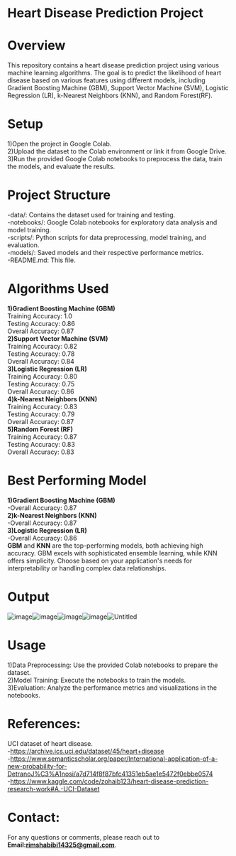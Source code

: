 # Heart Disease Prediction Project
# Overview
This repository contains a heart disease prediction project using various machine learning algorithms. The goal is to predict the likelihood of heart disease based on various features using different models, including Gradient Boosting Machine (GBM), Support Vector Machine (SVM), Logistic Regression (LR), k-Nearest Neighbors (KNN), and Random Forest(RF).
# Setup
1)Open the project in Google Colab.<br>
2)Upload the dataset to the Colab environment or link it from Google Drive.<br>
3)Run the provided Google Colab notebooks to preprocess the data, train the models, and evaluate the results.<br>
# Project Structure
-data/: Contains the dataset used for training and testing.<br>
-notebooks/: Google Colab notebooks for exploratory data analysis and model training.<br>
-scripts/: Python scripts for data preprocessing, model training, and evaluation.<br>
-models/: Saved models and their respective performance metrics.<br>
-README.md: This file.
# Algorithms Used
**1)Gradient Boosting Machine (GBM)**<br>
Training Accuracy: 1.0<br>
Testing Accuracy: 0.86<br>
Overall Accuracy: 0.87<br>
**2)Support Vector Machine (SVM)**<br>
Training Accuracy: 0.82<br>
Testing Accuracy: 0.78<br>
Overall Accuracy: 0.84<br>
**3)Logistic Regression (LR)**<br>
Training Accuracy: 0.80<br>
Testing Accuracy: 0.75<br>
Overall Accuracy: 0.86<br>
**4)k-Nearest Neighbors (KNN)**<br>
Training Accuracy: 0.83<br>
Testing Accuracy: 0.79<br>
Overall Accuracy: 0.87<br>
**5)Random Forest (RF)**<br>
Training Accuracy: 0.87<br>
Testing Accuracy: 0.83<br>
Overall Accuracy: 0.83<br>

# Best Performing Model
**1)Gradient Boosting Machine (GBM)**<br>
-Overall Accuracy: 0.87<br>
**2)k-Nearest Neighbors (KNN)**<br>
-Overall Accuracy: 0.87<br>
**3)Logistic Regression (LR)**<br>
-Overall Accuracy: 0.86<br>
**GBM** and **KNN** are the top-performing models, both achieving high accuracy. GBM excels with sophisticated ensemble learning, while KNN offers simplicity. Choose based on your application's needs for interpretability or handling complex data relationships.
# Output
![image](https://github.com/user-attachments/assets/286c1cbd-85bd-4f81-9648-634006f6d294)![image](https://github.com/user-attachments/assets/f3b31739-cda9-49dd-ba93-28bc03bd3b55)![image](https://github.com/user-attachments/assets/ab83e29e-cdce-4897-a850-6fd655749057)![image](https://github.com/user-attachments/assets/d5700f2b-4add-47a2-b362-625b28d7eeeb)![Untitled](https://github.com/user-attachments/assets/e0979693-393e-48e5-bbeb-8858fbf5b47d)

# Usage
1)Data Preprocessing: Use the provided Colab notebooks to prepare the dataset.<br>
2)Model Training: Execute the notebooks to train the models.<br>
3)Evaluation: Analyze the performance metrics and visualizations in the notebooks.<br>
# References:
UCI dataset of heart disease.<br>
-https://archive.ics.uci.edu/dataset/45/heart+disease<br>
-https://www.semanticscholar.org/paper/International-application-of-a-new-probability-for-DetranoJ%C3%A1nosi/a7d714f8f87bfc41351eb5ae1e5472f0ebbe0574<br>
-https://www.kaggle.com/code/zohaib123/heart-disease-prediction-research-work#A.-UCI-Dataset
# Contact:
For any questions or comments, please reach out to **Email:rimshabibi14325@gmail.com**.

